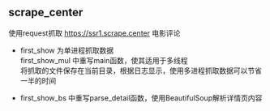 ## scrape_center
使用request抓取 https://ssr1.scrape.center 电影评论  
- first_show 为单进程抓取数据  
first_show_mul 中重写main函数，使其适用于多线程  
将抓取的文件保存在当前目录，根据日志显示，使用多进程抓取数据可以节省一半的时间

- first_show_bs 中重写parse_detail函数，使用BeautifulSoup解析详情页内容
